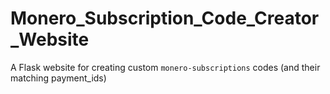# Monero_Subscription_Code_Creator_Website
A Flask website for creating custom `monero-subscriptions` codes (and their matching payment_ids)
